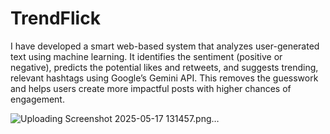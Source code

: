 ﻿# TrendFlick
 
I have developed a smart web-based system that analyzes user-generated text using machine learning. It identifies the sentiment (positive or negative), predicts the potential likes and retweets, and suggests trending, relevant hashtags using Google’s Gemini API. This removes the guesswork and helps users create more impactful posts with higher chances of engagement.


![Uploading Screenshot 2025-05-17 131457.png…]()
